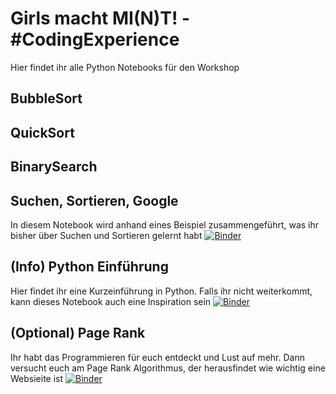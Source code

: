 # Girls macht MI(N)T! - #CodingExperience

Hier findet ihr alle Python Notebooks für den Workshop

## BubbleSort

## QuickSort

## BinarySearch

## Suchen, Sortieren, Google

In diesem Notebook wird anhand eines Beispiel zusammengeführt, was ihr bisher über Suchen und Sortieren gelernt habt
[![Binder](https://mybinder.org/badge_logo.svg)](https://mybinder.org/v2/gh/GMMCodingExperience/PythonNotebooks/HEAD?filepath=SortierenSuchenGoogle.ipynb)

## (Info) Python Einführung

Hier findet ihr eine Kurzeinführung in Python. Falls ihr nicht weiterkommt, kann dieses Notebook auch eine Inspiration sein
[![Binder](https://mybinder.org/badge_logo.svg)](https://mybinder.org/v2/gh/GMMCodingExperience/PythonNotebooks/HEAD?filepath=PythonEinfuehrung.ipynb)

## (Optional) Page Rank

Ihr habt das Programmieren für euch entdeckt und Lust auf mehr. Dann versucht euch am Page Rank Algorithmus, der herausfindet wie wichtig eine Websieite ist
[![Binder](https://mybinder.org/badge_logo.svg)](https://mybinder.org/v2/gh/GMMCodingExperience/PythonNotebooks/HEAD?filepath=PageRank.ipynb)
